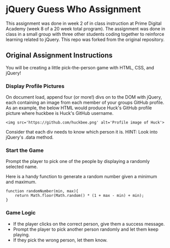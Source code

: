 # jQuery Guess Who Assignment
This assignment was done in week 2 of in class instruction at Prime Digital Academy (week 8 of a 20 week total program).  The
assignment was done in class in a small group with three other students coding together to reinforce learning related to jQuery.  This 
repo was forked from the original repository.

## Original Assignment Instructions
You will be creating a little pick-the-person game with HTML, CSS, and jQuery!

### Display Profile Pictures

On document load, append four (or more!) divs on to the DOM with jQuery, each containing an image from each member of your groups GitHub profile. As an example, the below HTML would produce Huck's GitHub profile picture where huckbee is Huck's GitHub username.

```
<img src='https://github.com/huckbee.png' alt='Profile image of Huck'>
```
Consider that each div needs to know which person it is. HINT: Look into jQuery's .data method.

### Start the Game

Prompt the player to pick one of the people by displaying a randomly selected name.

Here is a handy function to generate a random number given a minimum and maximum.

```
function randomNumber(min, max){
    return Math.floor(Math.random() * (1 + max - min) + min);
}
```

### Game Logic

* If the player clicks on the correct person, give them a success message.
* Prompt the player to pick another person randomly and let them keep playing.
* If they pick the wrong person, let them know.
